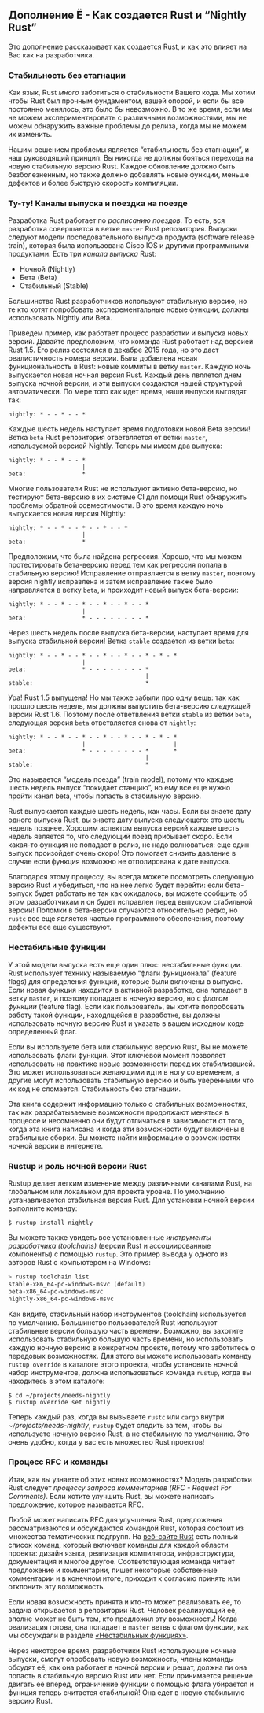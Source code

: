 ## Дополнение Ё - Как создается Rust и “Nightly Rust”

Это дополнение рассказывает как создается Rust, и как это влияет на Вас как на разработчика.

### Стабильность без стагнации

Как язык, Rust *много*  заботиться о стабильности Вашего кода. Мы хотим чтобы Rust был прочным фундаментом, вашей опорой, и если бы все постоянно менялось, это было бы невозможно. В то же время, если мы не можем экспериментировать с различными возможностями, мы не можем обнаружить важные проблемы до релиза, когда мы не можем их изменить.

Нашим решением проблемы является “стабильность без стагнации”, и наш руководящий принцип: Вы никогда не должны бояться перехода на новую стабильную версию Rust. Каждое обновление должно быть безболезненным, но также должно добавлять новые функции, меньше дефектов и более быструю скорость компиляции.

### Ту-ту! Каналы выпуска и поездка на поезде

Разработка Rust работает по *расписанию поездов*. То есть, вся разработка совершается в ветке `master` Rust репозитория. Выпуски следуют модели последовательного выпуска продукта (software release train), которая была использована Cisco IOS и другими программными продуктами. Есть три *канала выпуска* Rust:

- Ночной (Nightly)
- Бета (Beta)
- Стабильный (Stable)

Большинство Rust разработчиков используют стабильную версию, но те кто хотят попробовать эксперементальные новые функции, должны использовать Nightly или Beta.

Приведем пример, как работает процесс разработки и выпуска новых версий. Давайте предположим, что команда Rust работает над версией Rust 1.5. Его релиз состоялся в декабре 2015 года, но это даст реалистичность номера версии. Была добавлена новая функциональность в Rust: новые коммиты в ветку `master`. Каждую ночь выпускается новая ночная версия Rust. Каждый день является днем выпуска ночной версии, и эти выпуски создаются нашей структурой автоматически. По мере того как идет время, наши выпуски выглядят так:

```text
nightly: * - - * - - *
```

Каждые шесть недель наступает время подготовки новой Beta версии! Ветка `beta` Rust репозитория ответвляется от ветки `master`, используемой версией Nightly. Теперь мы имеем два выпуска:

```text
nightly: * - - * - - *
                     |
beta:                *
```

Многие пользователи Rust не используют активно бета-версию, но тестируют бета-версию в их системе CI для помощи Rust обнаружить проблемы обратной совместимости. В это время каждую ночь выпускается новая версия Nightly:

```text
nightly: * - - * - - * - - * - - *
                     |
beta:                *
```

Предположим, что была найдена регрессия. Хорошо, что мы можем протестировать бета-версию перед тем как регрессия попала в стабильную версию! Исправление отправляется в ветку `master`, поэтому версия nightly исправлена и затем исправление также было направляется в ветку `beta`, и проиходит новый выпуск бета-версии:

```text
nightly: * - - * - - * - - * - - * - - *
                     |
beta:                * - - - - - - - - *
```

Через шесть недель после выпуска бета-версии, наступает время для выпуска стабильной версии! Ветка `stable` создается из ветки `beta`:

```text
nightly: * - - * - - * - - * - - * - - * - * - *
                     |
beta:                * - - - - - - - - *
                                       |
stable:                                *
```

Ура! Rust 1.5 выпущена! Но мы также забыли про одну вещь: так как прошло шесть недель, мы должны выпустить бета-версию *следующей*  версии Rust 1.6. Поэтому после ответвления ветки `stable` из ветки `beta`, следующая версия `beta` ответвляется снова от `nightly`:

```text
nightly: * - - * - - * - - * - - * - - * - * - *
                     |                         |
beta:                * - - - - - - - - *       *
                                       |
stable:                                *
```

Это называется “модель поезда” (train model), потому что каждые шесть недель выпуск “покидает станцию”, но ему все еще нужно пройти канал beta, чтобы попасть в стабильную версию.

Rust выпускается каждые шесть недель, как часы. Если вы знаете дату одного выпуска Rust, вы знаете дату выпуска следующего: это шесть недель позднее. Хорошим аспектом выпуска версий каждые шесть недель является то, что следующий поезд прибывает скоро. Если какая-то функция не попадает в релиз, не надо волноваться: еще один выпуск произойдет очень скоро! Это помогает снизить давление в случае если функция возможно не отполирована к дате выпуска.

Благодарся этому процессу, вы всегда можете посмотреть следующую версию Rust и убедиться, что на нее легко будет перейти: если бета-выпуск будет работать не так как ожидалось, вы можете сообщить об этом разработчикам и он будет исправлен перед выпуском стабильной версии! Поломки в бета-версии случаются относительно редко, но `rustc` все еще является частью программного обеспечения, поэтому дефекты все еще существуют.

### Нестабильные функции

У этой модели выпуска есть еще один плюс: нестабильные функции. Rust использует технику называемую “флаги функционала” (feature flags) для определения функций, которые были включены в выпуске. Если новая функция находится в активной разработке, она попадает в ветку `master`, и поэтому попадает в ночную версию, но с *флагом функции* (feature flag). Если как пользователь, вы хотите попробовать работу такой функции, находящейся в разработке, вы должны использовать ночную версию Rust и указать в вашем исходном коде определенный флаг.

Если вы используете бета или стабильную версию Rust, Вы не можете использовать флаги функций. Этот ключевой момент позволяет использовать на практике новые возможности перед их стабилизацией. Это может использоваться желающими идти в ногу со временем, а другие могут использовать стабильную версию и быть уверенными что их код не сломается. Стабильность без стагнации.

Эта книга содержит информацию только о стабильных возможностях, так как разрабатываемые возможности продолжают меняться в процессе и несомненно они будут отличаться в зависимости от того, когда эта книга написана и когда эти возможности будут включены в стабильные сборки. Вы можете найти информацию о возможностях ночной версии в интернете.

### Rustup и роль ночной версии Rust

Rustup делает легким изменение между различными каналами Rust, на глобальном или локальном для проекта уровне. По умолчанию устанавливается стабильная версия Rust. Для установки ночной версии выполните команду:

```text
$ rustup install nightly
```

Вы можете также увидеть все установленные *инструменты разработчика (toolchains)* (версии Rust и ассоциированные компоненты) с помощью `rustup`. Это пример вывода у одного из авторов Rust с компьютером на Windows:

```powershell
> rustup toolchain list
stable-x86_64-pc-windows-msvc (default)
beta-x86_64-pc-windows-msvc
nightly-x86_64-pc-windows-msvc
```

Как видите, стабильный набор инструментов (toolchain) используется по умолчанию. Большинство пользователей Rust используют стабильные версии большую часть времени. Возможно, вы захотите использовать стабильную большую часть времени, но использовать каждую ночную версию в конкретном проекте, потому что заботитесь о передовых возможностях. Для этого вы можете использовать команду `rustup override` в каталоге этого проекта, чтобы установить ночной набор инструментов, должна использоваться команда `rustup`, когда вы находитесь в этом каталоге:

```text
$ cd ~/projects/needs-nightly
$ rustup override set nightly
```

Теперь каждый раз, когда вы вызываете `rustc` или `cargo` внутри *~/projects/needs-nightly*, `rustup` будет следить за тем, чтобы вы используете ночную версию Rust, а не стабильную по умолчанию. Это очень удобно, когда у вас есть множество Rust проектов!

### Процесс RFC и команды

Итак, как вы узнаете об этих новых возможностях? Модель разработки Rust следует *процессу запроса комментариев (RFC - Request For Comments)*. Если хотите улучшить Rust, вы можете написать предложение, которое называется RFC.

Любой может написать RFC для улучшения Rust, предложения рассматриваются и обсуждаются командой Rust, которая состоит из множества тематических подгрупп. На [веб-сайте Rust](https://www.rust-lang.org/governance) есть полный список команд, который включает команды для каждой области проекта: дизайн языка, реализация компилятора, инфраструктура, документация и многое другое. Соответствующая команда читает предложение и комментарии, пишет некоторые собственные комментарии и в конечном итоге, приходит к согласию принять или отклонить эту возможность.

Если новая возможность принята и кто-то может реализовать ее, то задача открывается в репозитории Rust. Человек реализующий её, вполне может не быть тем, кто предложил эту возможность! Когда реализация готова, она попадает в `master` ветвь с флагом функции, как мы обсуждали в разделе [«Нестабильных функциях»](#unstable-features)<comment></comment>.

Через некоторое время, разработчики Rust использующие ночные выпуски, смогут опробовать новую возможность, члены команды обсудят её, как она работает в ночной версии и решат, должна ли она попасть в стабильную версию Rust или нет. Если принимается решение двигать её вперед, ограничение функции с помощью флага убирается и функция теперь считается стабильной! Она едет в новую  стабильную версию Rust.
